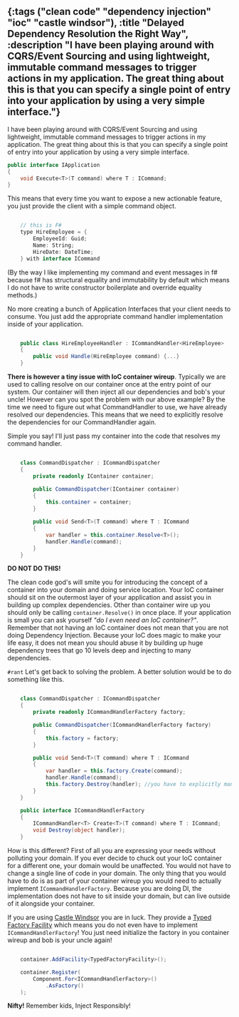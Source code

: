 {:tags ("clean code" "dependency injection" "ioc" "castle windsor"), :title "Delayed Dependency Resolution the Right Way",
 :description "I have been playing around with CQRS/Event Sourcing and using lightweight, immutable command messages to trigger actions in my application. The great thing about this is that you can specify a single point of entry into your application by using a very simple interface."}
-----
I have been playing around with CQRS/Event Sourcing and using lightweight, immutable command messages to trigger actions in my application. The great thing about this is that you can specify a single point of entry into your application by using a very simple interface. 

```csharp
public interface IApplication
{
    void Execute<T>(T command) where T : ICommand;
}
```
This means that every time you want to expose a new actionable feature, you just provide the client with a simple command object.

```csharp

	// this is F#
	type HireEmployee = {
	    EmployeeId: Guid;
	    Name: String;
	    HireDate: DateTime;
	} with interface ICommand

```
(By the way I like implementing my command and event messages in f# because f# has structural equality and immutability by default which means I do not have to write constructor boilerplate and override equality methods.)

No more creating a bunch of Application Interfaces that your client needs to consume. You just add the appropriate command handler implementation inside of your application.

```csharp

	public class HireEmployeeHandler : ICommandHandler<HireEmployee>
	{
		public void Handle(HireEmployee command) {...}
	}
```

**There is however a tiny issue with IoC container wireup**. Typically we are used to calling resolve on our container once at the entry point of our system. Our container will then inject all our dependencies and bob's your uncle! However can you spot the problem with our above example? By the time we need to figure out what CommandHandler to use, we have already resolved our dependencies. This means that we need to explicitly resolve the dependencies for our CommandHandler again. 

Simple you say! I'll just pass my container into the code that resolves my command handler.

```csharp

	class CommandDispatcher : ICommandDispatcher
    {
        private readonly IContainer container;

        public CommandDispatcher(IContainer container)
        {
            this.container = container;
        }

        public void Send<T>(T command) where T : ICommand
        {
            var handler = this.container.Resolve<T>();
            handler.Handle(command);
        }
    }

```

**DO NOT DO THIS!**

The clean code god's will smite you for introducing the concept of a container into your domain and doing service location. Your IoC container should sit on the outermost layer of your application and assist you in building up complex dependencies. Other than container wire up you should only be calling `container.Resolve()` in once place. If your application is small you can ask yourself *"do I even need an IoC container?"*. Remember that not having an IoC container does not mean that you are not doing Dependency Injection. Because your IoC does magic to make your life easy, it does not mean you should abuse it by building up huge dependency trees that go 10 levels deep and injecting to many dependencies.

`#rant` Let's get back to solving the problem. A better solution would be to do something like this.

```csharp

	class CommandDispatcher : ICommandDispatcher
    {
        private readonly ICommandHandlerFactory factory;

        public CommandDispatcher(ICommandHandlerFactory factory)
        {
            this.factory = factory;
        }

        public void Send<T>(T command) where T : ICommand
        {
            var handler = this.factory.Create(command);
            handler.Handle(command);
            this.factory.Destroy(handler); //you have to explicitly manage the life cycle of your handler
        }
    }

	public interface ICommandHandlerFactory
    {
        ICommandHandler<T> Create<T>(T command) where T : ICommand;
        void Destroy(object handler);
    }
```

How is this different? First of all you are expressing your needs without polluting your domain. If you ever decide to chuck out your IoC container for a different one, your domain would be unaffected. You would not have to change a single line of code in your domain. The only thing that you would have to do is as part of your container wireup you would need to actually implement `ICommandHandlerFactory`. Because you are doing DI, the implementation does not have to sit inside your domain, but can live outside of it alongside your container.

If you are using [Castle Windsor](https://github.com/castleproject/Windsor) you are in luck. They provide a [Typed Factory Facility](https://github.com/castleproject/Windsor/blob/master/docs/typed-factory-facility.md) which means you do not even have to implement `ICommandHandlerFactory`! You just need initialize the factory in you container wireup and bob is your uncle again!

```csharp

	container.AddFacility<TypedFactoryFacility>();

    container.Register(
    	Component.For<ICommandHandlerFactory>()
        	.AsFactory()
    );

```

**Nifty!** Remember kids, Inject Responsibly!

<a href="http://www.codeproject.com/script/Articles/BlogFeedList.aspx?amid=8804440" rel="tag" style="display:none">CodeProject</a>
